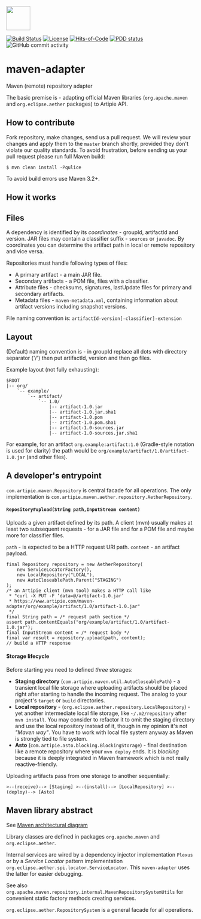 <img src="https://www.artipie.com/logo.svg" width="64px" height="64px"/>

[![Build Status](https://img.shields.io/travis/yegor256/maven-files/master.svg)](https://travis-ci.org/yegor256/maven-files)
[![License](https://img.shields.io/badge/license-MIT-green.svg)](https://github.com/com.artipie/maven-adapter/blob/master/LICENSE.txt)
[![Hits-of-Code](https://hitsofcode.com/github/artipie/maven-adapter)](https://hitsofcode.com/view/github/artipie/maven-adapter)
[![PDD status](http://www.0pdd.com/svg?name=artipie/maven-adapter)](http://www.0pdd.com/p?name=artipie/maven-adapter)
![GitHub commit activity](https://img.shields.io/github/commit-activity/m/artipie/maven-adapter?style=plastic)

# maven-adapter
Maven (remote) repository adapter

The basic premise is - adapting official Maven libraries
(`org.apache.maven` and `org.eclipse.aether` packages)
to Artipie API.

## How to contribute

Fork repository, make changes, send us a pull request. We will review
your changes and apply them to the `master` branch shortly, provided
they don't violate our quality standards. To avoid frustration, before
sending us your pull request please run full Maven build:

```
$ mvn clean install -Pqulice
```
To avoid build errors use Maven 3.2+.

## How it works

## Files

A dependency is identified by its _coordinates_ - groupId, artifactId and version.
JAR files may contain a classifier suffix - `sources` or `javadoc`.
By coordinates you can determine the artifact path in local or remote repository and vice versa.

Repositories must handle following types of files:
- A primary artifact - a main JAR file.
- Secondary artifacts - a POM file, files with a classifier.
- Attribute files - checksums, signatures, lastUpdate files for primary and secondary artifacts.
- Metadata files - `maven-metadata.xml`, containing information about artifact versions
including snapshot versions.

File naming convention is:
`artifactId-version[-classifier]-extension`

## Layout

(Default) naming convention is - in groupId replace all dots with directory separator ('/')
then put artifactId, version and then go files.

Example layout (not fully exhausting):
```
$ROOT
|-- org/
    `-- example/
        `-- artifact/
            `-- 1.0/
                |-- artifact-1.0.jar
                |-- artifact-1.0.jar.sha1
                |-- artifact-1.0.pom
                |-- artifact-1.0.pom.sha1
                |-- artifact-1.0-sources.jar
                |-- artifact-1.0-sources.jar.sha1
```

For example, for an artifact `org.example:artifact:1.0` (Gradle-style notation is used for clarity)
the path would be `org/example/artifact/1.0/artifact-1.0.jar` (and other files).


## A developer's entrypoint

`com.artipie.maven.Repository` is central facade for all operations.
The only implementation is `com.artipie.maven.aether.repository.AetherRepository`.

#### `Repository#upload(String path,InputStream content)`
Uploads a given artifact defined by its path.
A client (mvn) usually makes at least two subsequent requests - for a JAR file and for a POM file
and maybe more for classifier files.

`path` - is expected to be a HTTP request URI path.
`content` - an artifact payload.

```$java
final Repository repository = new AetherRepository(
    new ServiceLocatorFactory(),
    new LocalRepository("LOCAL"),
    new AutoCloseablePath.Parent("STAGING")
);
/* an Artipie client (mvn tool) makes a HTTP call like
 * "curl -X PUT -F ‘data=@/artifact-1.0.jar’
 * https://www.artipie.com/maven-adapter/org/example/artifact/1.0/artifact-1.0.jar"
 */
final String path = /* request path section */
assert path.contentEquals("org/example/artifact/1.0/artifact-1.0.jar");
final InputStream content = /* request body */
final var result = repository.upload(path, content);
// build a HTTP response
```

#### Storage lifecycle

Before starting you need to defined _three_ storages:

- __Staging directory__ (`com.artipie.maven.util.AutoCloseablePath`) -
a transient local file storage where uploading artifacts should be placed
right after starting to handle the incoming request.
The analog to your project's `target` or `build` directories.
- __Local repository__ - (`org.eclipse.aether.repository.LocalRepository`) -
yet another intermediate local file storage, like `~/.m2/repository` after `mvn install`.
You may consider to refactor it to omit the staging directory and
use the local repository instead of it, though in my opinion it's not _"Maven way"_.
You have to work with local file system anyway as Maven is strongly tied to file system.
- __Asto__ (`com.artipie.asto.blocking.BlockingStorage`) - final destination like a remote repository
where your `mvn deploy` ends. It is _blocking_ because
it is deeply integrated in Maven framework which is not really reactive-friendly.

Uploading artifacts pass from one storage to another sequentially:
```
>--(receive)--> [Staging] >--(install)--> [LocalRepository] >--(deploy)--> [Asto]
```

## Maven library abstract

See [Maven architectural diagram](https://maven.apache.org/ref/3.6.3/)

Library classes are defined in packages `org.apache.maven` and `org.eclipse.aether`.

Internal services are wired by a dependency injector implementation `Plexus`
or by a _Service Locator_ pattern implementation `org.eclipse.aether.spi.locator.ServiceLocator`.
This `maven-adapter` uses the latter for easier debugging.

See also `org.apache.maven.repository.internal.MavenRepositorySystemUtils`
for convenient static factory methods creating services.

`org.eclipse.aether.RepositorySystem` is a general facade for all operations.
